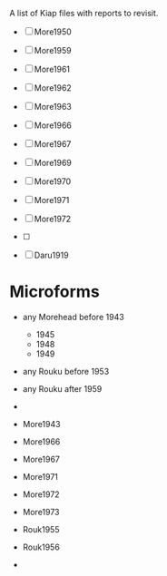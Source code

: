 A list of Kiap files with reports to revisit. 

- [ ] More1950
- [ ] More1959
- [ ] More1961
- [ ] More1962
- [ ] More1963
- [ ] More1966
- [ ] More1967
- [ ] More1969
- [ ] More1970
- [ ] More1971
- [ ] More1972
- [ ] 
- [ ] Daru1919



# Microforms

- any Morehead before 1943
	- 1945
	- 1948
	- 1949
- any Rouku before 1953
- any Rouku after 1959
- 

- More1943
- More1966
- More1967
- More1971
- More1972
- More1973

- Rouk1955
- Rouk1956
- 